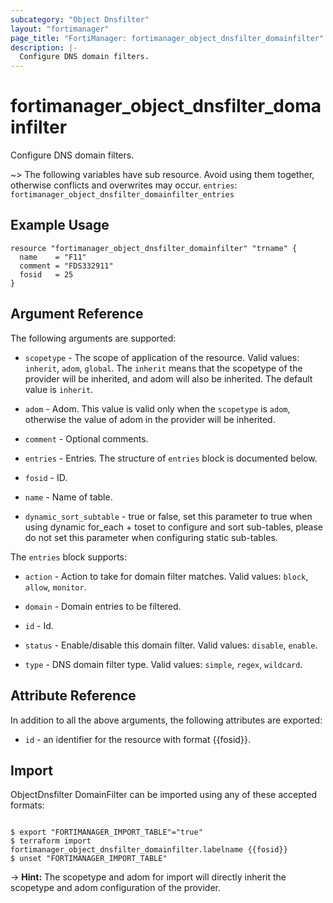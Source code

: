 ```yaml
---
subcategory: "Object Dnsfilter"
layout: "fortimanager"
page_title: "FortiManager: fortimanager_object_dnsfilter_domainfilter"
description: |-
  Configure DNS domain filters.
---
```


# fortimanager_object_dnsfilter_domainfilter
Configure DNS domain filters.

~> The following variables have sub resource. Avoid using them together, otherwise conflicts and overwrites may occur.
`entries`: `fortimanager_object_dnsfilter_domainfilter_entries`



## Example Usage

```hcl
resource "fortimanager_object_dnsfilter_domainfilter" "trname" {
  name    = "F11"
  comment = "FDS332911"
  fosid   = 25
}
```

## Argument Reference


The following arguments are supported:

* `scopetype` - The scope of application of the resource. Valid values: `inherit`, `adom`, `global`. The `inherit` means that the scopetype of the provider will be inherited, and adom will also be inherited. The default value is `inherit`.
* `adom` - Adom. This value is valid only when the `scopetype` is `adom`, otherwise the value of adom in the provider will be inherited.

* `comment` - Optional comments.
* `entries` - Entries. The structure of `entries` block is documented below.
* `fosid` - ID.
* `name` - Name of table.
* `dynamic_sort_subtable` - true or false, set this parameter to true when using dynamic for_each + toset to configure and sort sub-tables, please do not set this parameter when configuring static sub-tables.

The `entries` block supports:

* `action` - Action to take for domain filter matches. Valid values: `block`, `allow`, `monitor`.

* `domain` - Domain entries to be filtered.
* `id` - Id.
* `status` - Enable/disable this domain filter. Valid values: `disable`, `enable`.

* `type` - DNS domain filter type. Valid values: `simple`, `regex`, `wildcard`.



## Attribute Reference

In addition to all the above arguments, the following attributes are exported:
* `id` - an identifier for the resource with format {{fosid}}.

## Import

ObjectDnsfilter DomainFilter can be imported using any of these accepted formats:
```

$ export "FORTIMANAGER_IMPORT_TABLE"="true"
$ terraform import fortimanager_object_dnsfilter_domainfilter.labelname {{fosid}}
$ unset "FORTIMANAGER_IMPORT_TABLE"
```
-> **Hint:** The scopetype and adom for import will directly inherit the scopetype and adom configuration of the provider.
